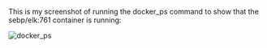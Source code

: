 This is my screenshot of running the docker_ps command to show that the sebp/elk:761 container is running:

![docker_ps](https://user-images.githubusercontent.com/91933325/150436286-03a6e5ca-bdb7-4f7b-8f75-43a38d74fd88.PNG)

